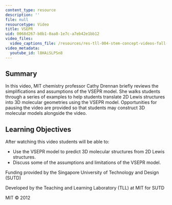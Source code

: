 ```yaml
---
content_type: resource
description: ''
file: null
resourcetype: Video
title: VSEPR
uid: 0068d267-b8b1-0aa8-1e7c-a7eb42e1bb12
video_files:
  video_captions_file: /resources/res-tll-004-stem-concept-videos-fall-2013/videos/representations/vsepr/l8HAiSLPSn8.vtt
video_metadata:
  youtube_id: l8HAiSLPSn8
---
```


Summary
-------

In this video, MIT chemistry professor Cathy Drennan briefly reviews the simplifications and assumptions of the VSEPR model. She walks students through a series of examples to help students translate 2D Lewis structures into 3D molecular geometries using the VSEPR model. Opportunities for pausing the video are provided so that students may construct 3D molecular models alongside the video.

Learning Objectives
-------------------

After watching this video students will be able to:

*   Use the VSEPR model to predict 3D molecular structures from 2D Lewis structures.
*   Discuss some of the assumptions and limitations of the VSEPR model.

Funding provided by the Singapore University of Technology and Design (SUTD)

Developed by the Teaching and Learning Laboratory (TLL) at MIT for SUTD

MIT © 2012